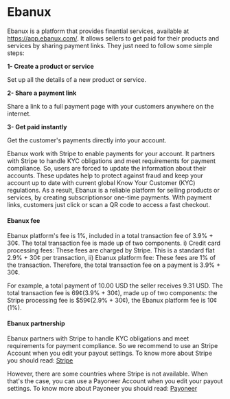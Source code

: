 # Ebanux

Ebanux is a platform that provides finantial services, available at https://app.ebanux.com/.  It allows sellers to get paid for their products and services by sharing payment links. They just need to follow some simple steps:

**1-  Create a product or service**

Set up all the details of a new product or service.

**2- Share a payment link**

Share a link to a full payment page with your customers anywhere on the internet.

**3- Get paid instantly**

Get the customer's payments directly into your account.

Ebanux  work with Stripe to enable payments for your account. It partners with Stripe to handle KYC obligations and meet requirements for payment compliance. So, users are forced to update the information about their accounts. These updates help to protect against fraud and keep your account up to date with current global Know Your Customer (KYC) regulations. As a result, Ebanux is a reliable platform for selling products or services,  by creating subscriptionsor one-time payments. With payment links, customers just click or scan a QR code to access a fast checkout.

#### Ebanux fee

Ebanux platform's fee is 1%, included in a total transaction fee of 3.9% + 30¢. The total transaction fee is made up of two components. i) Credit card processing fees: These fees are charged by Stripe. This is a standard flat 2.9% + 30¢ per transaction, ii) Ebanux platform fee: These fees are 1% of the transaction. Therefore, the total transaction fee on a payment is 3.9% + 30¢.

For example, a total payment of 10.00 USD the seller receives 9.31 USD. The total transaction fee is 69¢(3.9% + 30¢), made up of two components: the Stripe processing fee is $59¢(2.9% + 30¢), the Ebanux platform fee is 10¢(1%).

#### Ebanux partnership

Ebanux partners with Stripe to handle KYC obligations and meet requirements for payment compliance. So we recommend to use an Stripe Account when you edit your payout settings. To know more about Stripe you should read:  [Stripe](stripe/stripe.md) 

However, there are some countries where Stripe is not available. When that's the case, you can use a Payoneer Account when you edit your payout settings. To know more about Payoneer you should read: [Payoneer](payoneer/payoneer.md)

